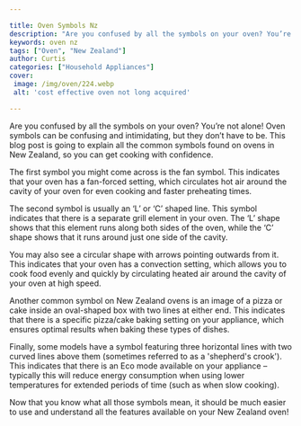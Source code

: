 ```yaml
---

title: Oven Symbols Nz
description: "Are you confused by all the symbols on your oven? You’re not alone! Oven symbols can be confusing and intimidating, but they don’t...keep reading to learn"
keywords: oven nz
tags: ["Oven", "New Zealand"]
author: Curtis
categories: ["Household Appliances"]
cover: 
 image: /img/oven/224.webp
 alt: 'cost effective oven not long acquired'

---
```


Are you confused by all the symbols on your oven? You’re not alone! Oven symbols can be confusing and intimidating, but they don’t have to be. This blog post is going to explain all the common symbols found on ovens in New Zealand, so you can get cooking with confidence. 

The first symbol you might come across is the fan symbol. This indicates that your oven has a fan-forced setting, which circulates hot air around the cavity of your oven for even cooking and faster preheating times. 

The second symbol is usually an ‘L’ or ‘C’ shaped line. This symbol indicates that there is a separate grill element in your oven. The ‘L’ shape shows that this element runs along both sides of the oven, while the ‘C’ shape shows that it runs around just one side of the cavity. 

You may also see a circular shape with arrows pointing outwards from it. This indicates that your oven has a convection setting, which allows you to cook food evenly and quickly by circulating heated air around the cavity of your oven at high speed. 

Another common symbol on New Zealand ovens is an image of a pizza or cake inside an oval-shaped box with two lines at either end. This indicates that there is a specific pizza/cake baking setting on your appliance, which ensures optimal results when baking these types of dishes. 

Finally, some models have a symbol featuring three horizontal lines with two curved lines above them (sometimes referred to as a 'shepherd's crook'). This indicates that there is an Eco mode available on your appliance – typically this will reduce energy consumption when using lower temperatures for extended periods of time (such as when slow cooking). 


Now that you know what all those symbols mean, it should be much easier to use and understand all the features available on your New Zealand oven!

